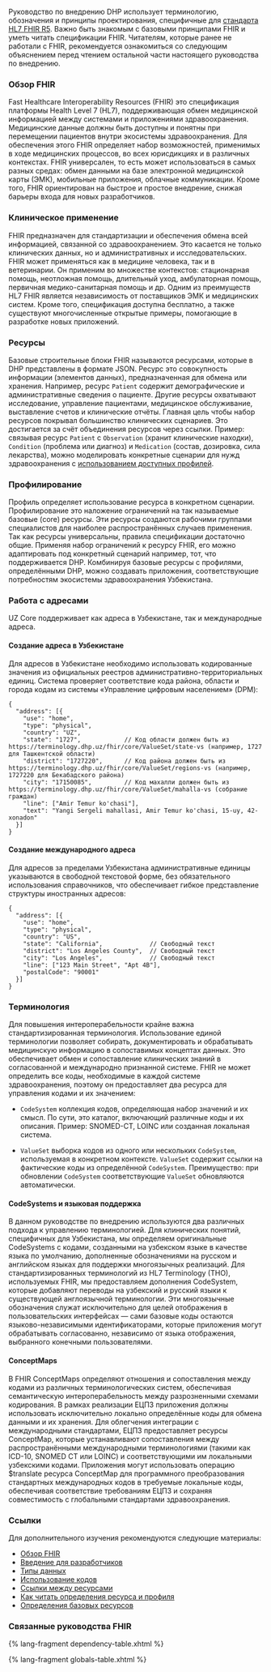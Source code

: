 Руководство по внедрению DHP использует терминологию, обозначения и принципы проектирования, специфичные для [стандарта HL7 FHIR R5](https://hl7.org/fhir/R5/). Важно быть знакомым с базовыми принципами FHIR и уметь читать спецификации FHIR. Читателям, которые ранее не работали с FHIR, рекомендуется ознакомиться со следующим объяснением перед чтением остальной части настоящего руководства по внедрению.

### Обзор FHIR

Fast Healthcare Interoperability Resources (FHIR) это спецификация платформы Health Level 7 (HL7), поддерживающая обмен медицинской информацией между системами и приложениями здравоохранения. Медицинские данные должны быть доступны и понятны при перемещении пациентов внутри экосистемы здравоохранения. Для обеспечения этого FHIR определяет набор возможностей, применимых в ходе медицинских процессов, во всех юрисдикциях и в различных контекстах. FHIR универсален, то есть может использоваться в самых разных средах: обмен данными на базе электронной медицинской карты (ЭМК), мобильные приложения, облачные коммуникации. Кроме того, FHIR ориентирован на быстрое и простое внедрение, снижая барьеры входа для новых разработчиков.

### Клиническое применение

FHIR предназначен для стандартизации и обеспечения обмена всей информацией, связанной со здравоохранением. Это касается не только клинических данных, но и административных и исследовательских. FHIR может применяться как в медицине человека, так и в ветеринарии. Он применим во множестве контекстов: стационарная помощь, неотложная помощь, длительный уход, амбулаторная помощь, первичная медико-санитарная помощь и др. Одним из преимуществ HL7 FHIR является независимость от поставщиков ЭМК и медицинских систем. Кроме того, спецификация доступна бесплатно, а также существуют многочисленные открытые примеры, помогающие в разработке новых приложений.

### Ресурсы

Базовые строительные блоки FHIR называются ресурсами, которые в DHP представлены в формате JSON. Ресурс это совокупность информации (элементов данных), предназначенная для обмена или хранения. Например, ресурс `Patient` содержит демографические и административные сведения о пациенте. Другие ресурсы охватывают исследование, управление пациентами, медицинское обслуживание, выставление счетов и клинические отчёты. Главная цель чтобы набор ресурсов покрывал большинство клинических сценариев. Это достигается за счёт объединения ресурсов через ссылки. Пример: связывая ресурс `Patient` с `Observation` (хранит клинические находки), `Condition` (проблема или диагноз) и `Medication` (состав, дозировка, сила лекарства), можно моделировать конкретные сценарии для нужд здравоохранения с [использованием доступных профилей](artifacts.html).

### Профилирование

Профиль определяет использование ресурса в конкретном сценарии. Профилирование это наложение ограничений на так называемые базовые (core) ресурсы. Эти ресурсы создаются рабочими группами специалистов для наиболее распространённых случаев применения. Так как ресурсы универсальны, правила спецификации достаточно общие. Применяя набор ограничений к ресурсу FHIR, его можно адаптировать под конкретный сценарий например, тот, что поддерживается DHP. Комбинируя базовые ресурсы с профилями, определёнными DHP, можно создавать приложения, соответствующие потребностям экосистемы здравоохранения Узбекистана.

### Работа с адресами

UZ Core поддерживает как адреса в Узбекистане, так и международные адреса.

#### Создание адреса в Узбекистане

Для адресов в Узбекистане необходимо использовать кодированные значения из официальных реестров административно-территориальных единиц. Система проверяет соответствие кода района, области и города кодам из системы «Управление цифровым населением» (DPM):

```jsonc
{
  "address": [{
    "use": "home",
    "type": "physical",
    "country": "UZ",
    "state": "1727",            // Код области должен быть из https://terminology.dhp.uz/fhir/core/ValueSet/state-vs (например, 1727 для Ташкентской области)
    "district": "1727220",      // Код района должен быть из https://terminology.dhp.uz/fhir/core/ValueSet/regions-vs (например, 1727220 для Бекабадского района)
    "city": "17150085",         // Код махалли должен быть из https://terminology.dhp.uz/fhir/core/ValueSet/mahalla-vs (собрание граждан)
    "line": ["Amir Temur ko'chasi"],
    "text": "Yangi Sergeli mahallasi, Amir Temur ko'chasi, 15-uy, 42-xonadon"
  }]
}
```

#### Создание международного адреса

Для адресов за пределами Узбекистана административные единицы указываются в свободной текстовой форме, без обязательного использования справочников, что обеспечивает гибкое представление структуры иностранных адресов:

```jsonc
{
  "address": [{
    "use": "home",
    "type": "physical",
    "country": "US",
    "state": "California",             // Свободный текст
    "district": "Los Angeles County",  // Свободный текст
    "city": "Los Angeles",             // Свободный текст
    "line": ["123 Main Street", "Apt 4B"],
    "postalCode": "90001"
  }]
}
```

### Терминология

Для повышения интероперабельности крайне важна стандартизированная терминология. Использование единой терминологии позволяет собирать, документировать и обрабатывать медицинскую информацию в сопоставимых концептах данных. Это обеспечивает обмен и сопоставление клинических знаний в согласованной и международно признанной системе. FHIR не может определить все коды, необходимые в каждой системе здравоохранения, поэтому он предоставляет два ресурса для управления кодами и их значением:

* `CodeSystem` коллекция кодов, определяющая набор значений и их смысл. По сути, это каталог, включающий различные коды и их описания. Пример: SNOMED-CT, LOINC или созданная локальная система.

* `ValueSet` выборка кодов из одного или нескольких `CodeSystem`, используемая в конкретном контексте. `ValueSet` содержит ссылки на фактические коды из определённой `CodeSystem`. Преимущество: при обновлении `CodeSystem` соответствующие `ValueSet` обновляются автоматически.

#### CodeSystems и языковая поддержка
В данном руководстве по внедрению используются два различных подхода к управлению терминологией. Для клинических понятий, специфичных для Узбекистана, мы определяем оригинальные CodeSystems с кодами, созданными на узбекском языке в качестве языка по умолчанию, дополненные обозначениями на русском и английском языках для поддержки многоязычных реализаций. Для стандартизированных терминологий из HL7 Terminology (THO), используемых FHIR, мы предоставляем дополнения CodeSystem, которые добавляют переводы на узбекский и русский языки к существующей англоязычной терминологии. Эти многоязычные обозначения служат исключительно для целей отображения в пользовательских интерфейсах — сами базовые коды остаются языково-независимыми идентификаторами, которые приложения могут обрабатывать согласованно, независимо от языка отображения, выбранного конечными пользователями.

#### ConceptMaps
В FHIR ConceptMaps определяют отношения и сопоставления между кодами из различных терминологических систем, обеспечивая семантическую интероперабельность между разрозненными схемами кодирования. В рамках реализации ЕЦПЗ приложения должны использовать исключительно локально определённые коды для обмена данными и их хранения. Для облегчения интеграции с международными стандартами, ЕЦПЗ предоставляет ресурсы ConceptMap, которые устанавливают сопоставления между распространёнными международными терминологиями (такими как ICD-10, SNOMED CT или LOINC) и соответствующими им локальными узбекскими кодами. Приложения могут использовать операцию $translate ресурса ConceptMap для программного преобразования стандартных международных кодов в требуемые локальные коды, обеспечивая соответствие требованиям ЕЦПЗ и сохраняя совместимость с глобальными стандартами здравоохранения.

### Ссылки

Для дополнительного изучения рекомендуются следующие материалы:

* [Обзор FHIR](http://hl7.org/fhir/r5/summary.html)
* [Введение для разработчиков](http://hl7.org/fhir/r5/overview-dev.html)
* [Типы данных](http://hl7.org/fhir/r5/datatypes.html)
* [Использование кодов](http://hl7.org/fhir/r5/terminologies.html)
* [Ссылки между ресурсами](http://hl7.org/fhir/r5/references.html)
* [Как читать определения ресурса и профиля](http://hl7.org/fhir/r5/formats.html#table)
* [Определения базовых ресурсов](http://hl7.org/fhir/r5/resource.html)

### Связанные руководства FHIR

{% lang-fragment dependency-table.xhtml %}

{% lang-fragment globals-table.xhtml %}
